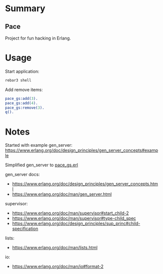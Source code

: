 # Summary

## Pace

Project for fun hacking in Erlang.

# Usage

Start application:

```bash
rebar3 shell
```

Add remove items:

```erlang
pace_gs:add(3).
pace_gs:add(4).
pace_gs:remove(3).
q().
```

# Notes

Started with example gen_server:
https://www.erlang.org/doc/design_principles/gen_server_concepts#example

Simplified gen_server to [pace_gs.erl](#src/pace_gs.erl)

gen_server docs:

- https://www.erlang.org/doc/design_principles/gen_server_concepts.html
- https://www.erlang.org/doc/man/gen_server.html

supervisor:

- https://www.erlang.org/doc/man/supervisor#start_child-2
- https://www.erlang.org/doc/man/supervisor#type-child_spec
- https://www.erlang.org/doc/design_principles/sup_princ#child-specification

lists:

- https://www.erlang.org/doc/man/lists.html

io:

- https://www.erlang.org/doc/man/io#format-2

